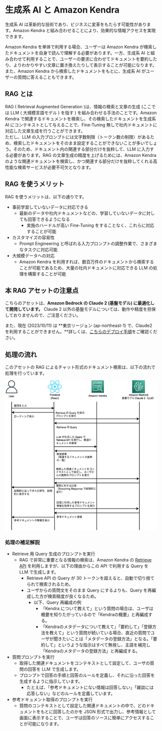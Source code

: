 # 生成系 AI と Amazon Kendra

生成系 AI は革新的な技術であり、ビジネスに変革をもたらす可能性があります。Amazon Kendra と組み合わせることにより、効果的な情報アクセスを実現できます。

Amazon Kendra を単体で利用する場合、ユーザーは Amazon Kendra が検索したドキュメントを自身で読んで理解する必要があります。一方、生成系 AI と組み合わせて利用することで、ユーザーの要求に合わせてドキュメントを要約したり、よりわかりやすい文章に置き換えたりして表示することが可能になります。また、Amazon Kendra から検索したドキュメントをもとに、生成系 AI がユーザーの質問に答えることもできます。

## RAG とは

RAG ( Retrieval Augmented Generation )は、情報の検索と文章の生成 (ここでは LLM ( 大規模言語モデル ) を指す ) を組み合わせる手法のことです。Amazon Kendra で関連するドキュメントを検索し、その検索したドキュメントを生成系 AI にコンテキストとして与えることで、Fine-Tuning 無しで社内ドキュメントに対応した文章生成を行うことができます。  
ただし、LLM の入力プロンプトには文字数制限（トークン数の制限）があるため、検索したドキュメントをそのまま設定することができないことが多いでしょう。そのため、ドキュメント内の関連する部分だけを抜粋して、LLM に入力する必要があります。RAG の文章生成の精度を上げるためには、Amazon Kendra のような関連ドキュメントを検索し、かつ関連する部分だけを抜粋してくれる高性能な検索サービスが必要不可欠となります。

## RAG を使うメリット

RAG を使うメリットは、以下の通りです。

- 事前学習していないデータに対応できる
  - 最新のデータや社内ドキュメントなどの、学習していないデータに対しても回答できるようになる
    - 実施のハードルが高い Fine-Tuning をすることなく、これらに対応することが可能
- カスタマイズの容易性
  - Prompt Engineering と呼ばれる入力プロンプトの調整作業で、さまざまなタスクに対応可能
- 大規模データへの対応
  - Amazon Kendra を利用すれば、数百万件のドキュメントから検索することが可能であるため、大量の社内ドキュメントに対応できる LLM の処理を構築することが可能

## 本 RAG アセットの注意点

こちらのアセットは、**Amazon Bedrock の Claude 2 (基盤モデル) に最適化して開発しています。** Claude 2 以外の基盤モデルについては、動作や精度を担保しておりませんので、ご注意ください。

また、現在 (2023/10/11) は **東京リージョン (ap-northeast-1) で、Claude2 を利用することができません。**詳しくは、[こちらのデプロイ手順](./03_DEPLOY_KENDRA.md#amazon-bedrock-の事前設定)をご確認ください。

## 処理の流れ

このアセットの RAG によるチャット形式のドキュメント検索は、以下の流れで処理を行っています。

![rag-flow](/imgs/rag-flow.drawio.png)

### 処理の補足解説

- Retrieve 用 Query 生成のプロンプトを実行
  - RAG で非常に重要となる情報の検索は、Amazon Kendra の [Retrieve API](https://docs.aws.amazon.com/ja_jp/kendra/latest/APIReference/API_Retrieve.html) を利用しますが、以下の理由からこの API で利用する Query を LLM で生成します。
    - Retrieve API の Query が 30 トークンを超えると、自動で切り捨てられて検索されるため。
    - ユーザからの質問文をそのまま Query にするよりも、Query を再編成した方が検索精度が良くなるため。
      - 以下、Query 再編成の例
        - 「Kendra について教えて」という質問の場合は、ユーザは概要を知りたがっているので「Kendraの概要」と再編成する。
        - 「Kendraのメタデータについて教えて」「要約して」「登録方法を教えて」という質問が続いている場合、直近の質問でユーザが聞きたいことは「メタデータの登録方法」となる。「要約して」というような指示はすべて無視し、主語を補完し「Kendraのメタデータの登録方法」と再編成する。
- 質問プロンプトを実行
  - 取得した関連ドキュメントをコンテキストとして設定して、ユーザの質問の回答を LLM で生成します。
  - プロンプトで回答の手順と回答のルールを定義し、それに沿った回答を生成するように指示しています。
    - たとえば、「参考ドキュメントにない情報は回答しない」「雑談には応答しない」などのルールを定義しています。
- 参考ドキュメント取得のプロンプトを実行
  - 質問のコンテキストとして設定した関連ドキュメントの中で、どのドキュメントをもとに回答したのかを JSON 形式で出力し、参考情報として画面に表示することで、ユーザは回答のソースに簡単にアクセスすることが可能になります。
